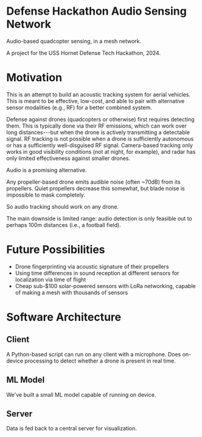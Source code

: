 # Defense Hackathon Audio Sensing Network

Audio-based quadcopter sensing, in a mesh network.

A project for the USS Hornet Defense Tech Hackathon, 2024.

# Motivation

This is an attempt to build an acoustic tracking system for aerial vehicles. This is meant to be effective, low-cost, and able to pair with alternative sensor modalities (e.g., RF) for a better combined system.

Defense against drones (quadcopters or otherwise) first requires detecting them. This is typically done via their RF emissions, which can work over long distances---but when the drone is actively transmitting a detectable signal. RF tracking is not possible when a drone is sufficiently autonomous or has a sufficiently well-disguised RF signal. Camera-based tracking only works in good visibility conditions (not at night, for example), and radar has only limited effectiveness against smaller drones.

Audio is a promising alternative.

Any propeller-based drone emits audible noise (often ~70dB) from its propellers. Quiet propellers decrease this somewhat, but blade noise is impossible to mask completely.

So audio tracking should work on any drone.

The main downside is limited range: audio detection is only feasible out to perhaps 100m distances (i.e., a football field).

# Future Possibilities

- Drone fingerprinting via acoustic signature of their propellers
- Using time differences in sound reception at different sensors for localization via time of flight 
- Cheap sub-$100 solar-powered sensors with LoRa networking, capable of making a mesh with thousands of sensors

# Software Architecture

## Client

A Python-based script can run on any client with a microphone. Does on-device processing to detect whether a drone is present in real time.

## ML Model

We've built a small ML model capable of running on device.

## Server

Data is fed back to a central server for visualization.




